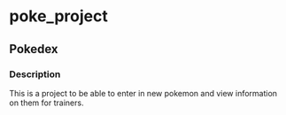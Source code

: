 # poke_project

## Pokedex

### Description

This is a project to be able to enter in new pokemon and view information on them for trainers.